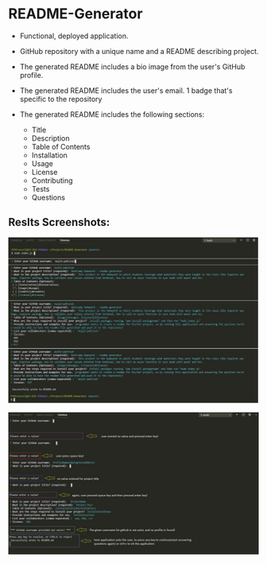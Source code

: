 # README-Generator

* Functional, deployed application.

* GitHub repository with a unique name and a README describing project.

* The generated README includes a bio image from the user's GitHub profile.

 * The generated README includes the user's email.
 1 badge that's specific to the repository
 * The generated README includes the following sections: 
   * Title
   * Description
   * Table of Contents
   * Installation
   * Usage
   * License
   * Contributing
   * Tests
   * Questions


 ## Reslts Screenshots:
![Screenshot step by step](/Markdown/Screenshot1.jpg) 

![Screenshot With Errors Caugth](/Markdown/Screenshot2.jpg)


